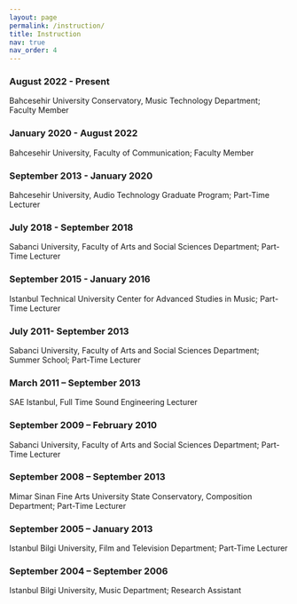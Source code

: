 ```yaml
---
layout: page
permalink: /instruction/
title: Instruction
nav: true
nav_order: 4
---
```


### August 2022 - Present

Bahcesehir University Conservatory, Music Technology Department; Faculty Member

### January 2020 - August 2022

Bahcesehir University, Faculty of Communication; Faculty Member

### September 2013 - January 2020

Bahcesehir University, Audio Technology Graduate Program; Part-Time Lecturer

### July 2018 - September 2018

Sabanci University, Faculty of Arts and Social Sciences Department; Part-Time Lecturer

### September 2015 - January 2016

Istanbul Technical University Center for Advanced Studies in Music; Part-Time Lecturer

### July 2011- September 2013

Sabanci University, Faculty of Arts and Social Sciences Department; Summer School; Part-Time Lecturer

### March 2011 – September 2013

SAE Istanbul, Full Time Sound Engineering Lecturer

### September 2009 – February 2010

Sabanci University, Faculty of Arts and Social Sciences Department; Part-Time Lecturer

### September 2008 – September 2013

Mimar Sinan Fine Arts University State Conservatory, Composition Department; Part-Time Lecturer

### September 2005 – January 2013

Istanbul Bilgi University, Film and Television Department; Part-Time Lecturer

### September 2004 – September 2006

Istanbul Bilgi University, Music Department; Research Assistant
